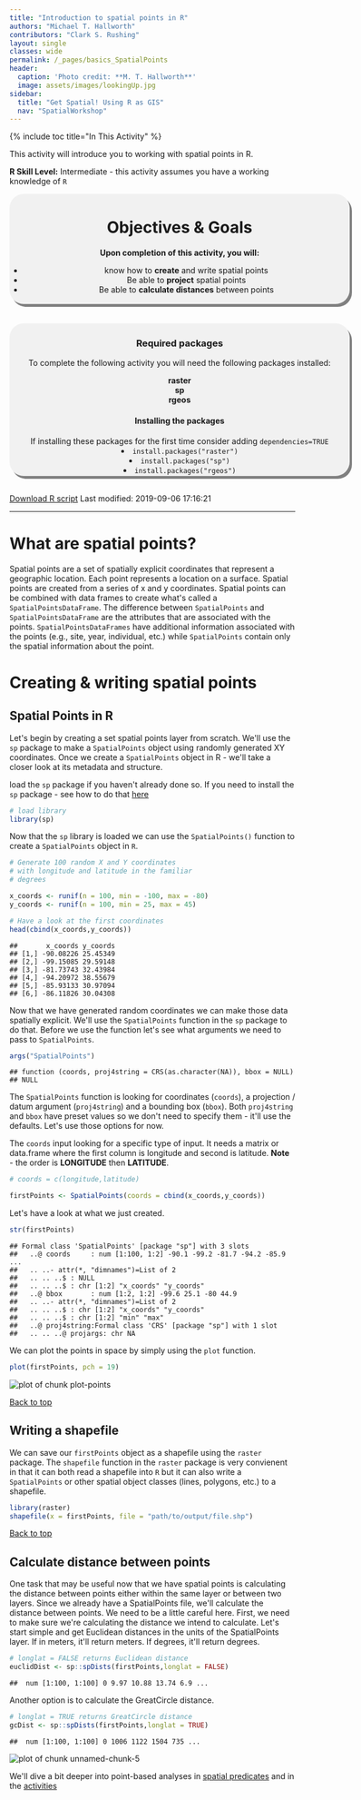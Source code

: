 ```yaml
---
title: "Introduction to spatial points in R"
authors: "Michael T. Hallworth"
contributors: "Clark S. Rushing"
layout: single
classes: wide
permalink: /_pages/basics_SpatialPoints
header:
  caption: 'Photo credit: **M. T. Hallworth**'
  image: assets/images/lookingUp.jpg
sidebar:
  title: "Get Spatial! Using R as GIS"
  nav: "SpatialWorkshop"
---
```

<a name="TOP"></a>
{% include toc title="In This Activity" %}


This activity will introduce you to working with spatial points in R.

**R Skill Level:** Intermediate - this activity assumes you have a working knowledge of `R`     

<div style="background-color:rgba(0, 0, 0, 0.0470588); border-radius: 25px; text-align:center; vertical-align: middle; padding:3px 0; width: 600px; margin: auto; box-shadow: 4px 5px gray;">

<h1>Objectives & Goals</h1>      
<b>Upon completion of this activity, you will:</b>
<ul>
<li>know how to <strong>create</strong> and write spatial points</li>   
<li>Be able to <strong>project</strong> spatial points</li>             
<li>Be able to <strong>calculate distances</strong> between points</li>             
</ul>
</div>

<br>
<br>
<a name="install.packages"></a>
<div style="background-color:rgba(0, 1, 1, 0.0470588); border-radius: 25px; text-align:center; vertical-align: middle; padding:2px 0; width: 600px; margin: auto; box-shadow: 4px 5px gray;">
<h3> Required packages</h3> 
To complete the following activity you will need the following packages installed:

<strong>raster</strong>               
<strong>sp</strong>     
<strong>rgeos</strong>        

<h4>Installing the packages</h4>     
If installing these packages for the first time consider adding <code>dependencies=TRUE</code><br>   
<li><code>install.packages("raster")</code></li>        
<li><code>install.packages("sp")</code></li>      
<li><code>install.packages("rgeos")</code></li>
</div>
        
<br>

<a href="https://raw.githubusercontent.com/mhallwor/mhallwor.github.io/develop/Rscripts/basics_SpatialPoints.R" target="_blank" class="btn btn--info">Download R script</a> Last modified: 2019-09-06 17:16:21

<hr>

# What are spatial points?    
Spatial points are a set of spatially explicit coordinates that represent a geographic location. Each point represents a location on a surface. Spatial points are created from a series of x and y coordinates. Spatial points can be combined with data frames to create what's called a `SpatialPointsDataFrame`. The difference between `SpatialPoints` and `SpatialPointsDataFrame` are the attributes that are associated with the points. `SpatialPointsDataFrames` have additional information associated with the points (e.g., site, year, individual, etc.) while `SpatialPoints` contain only the spatial information about the point. 

# Creating & writing spatial points   
## Spatial Points in R
Let's begin by creating a set spatial points layer from scratch. We'll use the `sp` package to make a `SpatialPoints` object using randomly generated XY coordinates. Once we create a `SpatialPoints` object in R - we'll take a closer look at its metadata and structure.

load the `sp` package if you haven't already done so. If you need to install the `sp` package - see how to do that [here](#install.packages)

```r
# load library
library(sp)
```

Now that the `sp` library is loaded we can use the `SpatialPoints()` function to create a `SpatialPoints` object in `R`. 

```r
# Generate 100 random X and Y coordinates 
# with longitude and latitude in the familiar
# degrees

x_coords <- runif(n = 100, min = -100, max = -80)
y_coords <- runif(n = 100, min = 25, max = 45)

# Have a look at the first coordinates
head(cbind(x_coords,y_coords))
```

```
##       x_coords y_coords
## [1,] -90.08226 25.45349
## [2,] -99.15085 29.59148
## [3,] -81.73743 32.43984
## [4,] -94.20972 38.55679
## [5,] -85.93133 30.97094
## [6,] -86.11826 30.04308
```

Now that we have generated random coordinates we can make those data spatially explicit. We'll use the `SpatialPoints` function in the `sp` package to do that. Before we use the function let's see what arguments we need to pass to `SpatialPoints`.


```r
args("SpatialPoints")
```

```
## function (coords, proj4string = CRS(as.character(NA)), bbox = NULL) 
## NULL
```

The `SpatialPoints` function is looking for coordinates (`coords`), a projection / datum argument (`proj4string`) and a bounding box (`bbox`). Both `proj4string` and `bbox` have preset values so we don't need to specify them - it'll use the defaults. Let's use those options for now. 

The `coords` input looking for a specific type of input. It needs a matrix or data.frame where the first column is longitude and second is latitude. **Note** - the order is <strong>LONGITUDE</strong> then <strong>LATITUDE</strong>.


```r
# coords = c(longitude,latitude)

firstPoints <- SpatialPoints(coords = cbind(x_coords,y_coords))
```

Let's have a look at what we just created. 

```r
str(firstPoints)
```

```
## Formal class 'SpatialPoints' [package "sp"] with 3 slots
##   ..@ coords     : num [1:100, 1:2] -90.1 -99.2 -81.7 -94.2 -85.9 ...
##   .. ..- attr(*, "dimnames")=List of 2
##   .. .. ..$ : NULL
##   .. .. ..$ : chr [1:2] "x_coords" "y_coords"
##   ..@ bbox       : num [1:2, 1:2] -99.6 25.1 -80 44.9
##   .. ..- attr(*, "dimnames")=List of 2
##   .. .. ..$ : chr [1:2] "x_coords" "y_coords"
##   .. .. ..$ : chr [1:2] "min" "max"
##   ..@ proj4string:Formal class 'CRS' [package "sp"] with 1 slot
##   .. .. ..@ projargs: chr NA
```

We can plot the points in space by simply using the `plot` function. 

```r
plot(firstPoints, pch = 19)
```

![plot of chunk plot-points](/figure/pages/basics_SpatialPoints/plot-points-1.png)

<a href="#TOP">Back to top</a>

## Writing a shapefile
We can save our `firstPoints` object as a shapefile using the `raster` package. The `shapefile` function in the `raster` package is very convienent in that it can both read a shapefile into `R` but it can also write a `SpatialPoints` or other spatial object classes (lines, polygons, etc.) to a shapefile. 

```r
library(raster)
shapefile(x = firstPoints, file = "path/to/output/file.shp")
```

<a href="#TOP">Back to top</a>

## Calculate distance between points

One task that may be useful now that we have spatial points is calculating the distance between points either within the same layer or between two layers. Since we already have a SpatialPoints file, we'll calculate the distance between points. We need to be a little careful here. First, we need to make sure we're calculating the distance we intend to calculate. Let's start simple and get Euclidean distances in the units of the SpatialPoints layer. If in meters, it'll return meters. If degrees, it'll return degrees. 

```r
# longlat = FALSE returns Euclidean distance
euclidDist <- sp::spDists(firstPoints,longlat = FALSE)
```

```
##  num [1:100, 1:100] 0 9.97 10.88 13.74 6.9 ...
```

Another option is to calculate the GreatCircle distance. 

```r
# longlat = TRUE returns GreatCircle distance
gcDist <- sp::spDists(firstPoints,longlat = TRUE)
```


```
##  num [1:100, 1:100] 0 1006 1122 1504 735 ...
```

![plot of chunk unnamed-chunk-5](/figure/pages/basics_SpatialPoints/unnamed-chunk-5-1.png)

We'll dive a bit deeper into point-based analyses in <a href="{{ site.baseurl }}/_pages/spatial_predicates" target="_blank">spatial predicates</a> and in the <a href="{{ site.baseurl }}/_pages/activites_GenerateTerritories" target="_blank">activities</a>


